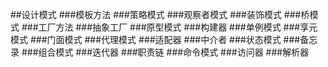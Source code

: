 ##设计模式
###模板方法
###策略模式
###观察者模式
###装饰模式
###桥模式
###工厂方法
###抽象工厂
###原型模式
###构建器
###单例模式
###享元模式
###门面模式
###代理模式
###适配器
###中介者
###状态模式
###备忘录
###组合模式
###迭代器
###职责链
###命令模式
###访问器
###解析器
